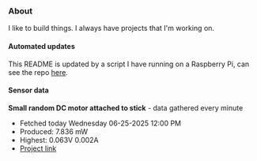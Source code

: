### About
I like to build things. I always have projects that I'm working on.

#### Automated updates
This README is updated by a script I have running on a Raspberry Pi, can see the repo [here](https://github.com/jdc-cunningham/raspi-git-repo-updater).

#### Sensor data


**Small random DC motor attached to stick** - data gathered every minute
- Fetched today Wednesday 06-25-2025 12:00 PM
- Produced: 7.836 mW
- Highest: 0.063V 0.002A
- [Project link](https://github.com/jdc-cunningham/turbine-raspi)
